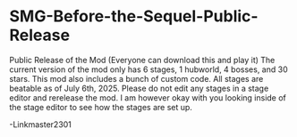 # SMG-Before-the-Sequel-Public-Release
Public Release of the Mod (Everyone can download this and play it)
The current version of the mod only has 6 stages, 1 hubworld, 4 bosses, and 30 stars. This mod also includes a bunch of custom code. All stages are beatable as of July 6th, 2025.
Please do not edit any stages in a stage editor and rerelease the mod. I am however okay with you looking inside of the stage editor to see how the stages are set up.


-Linkmaster2301
